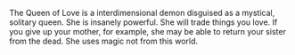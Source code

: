 The Queen of Love is a interdimensional demon disguised as a mystical, solitary queen. She is insanely powerful. She will trade things you love. If you give up your mother, for example, she may be able to return your sister from the dead. She uses magic not from this world.